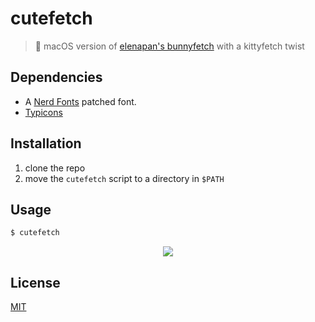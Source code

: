 # cutefetch
> 🐰 macOS version of [elenapan's bunnyfetch](https://github.com/elenapan/dotfiles/blob/master/bin/bunnyfetch) with a kittyfetch twist

## Dependencies
- A [Nerd Fonts](https://github.com/ryanoasis/nerd-fonts) patched font.
- [Typicons](https://www.s-ings.com/typicons/)

## Installation
1. clone the repo
2. move the `cutefetch` script to a directory in `$PATH`

## Usage
```sh
$ cutefetch
```
<center><img src="https://imgur.com/tX8Fqt4.png"></center>

## License
[MIT](LICENSE)
